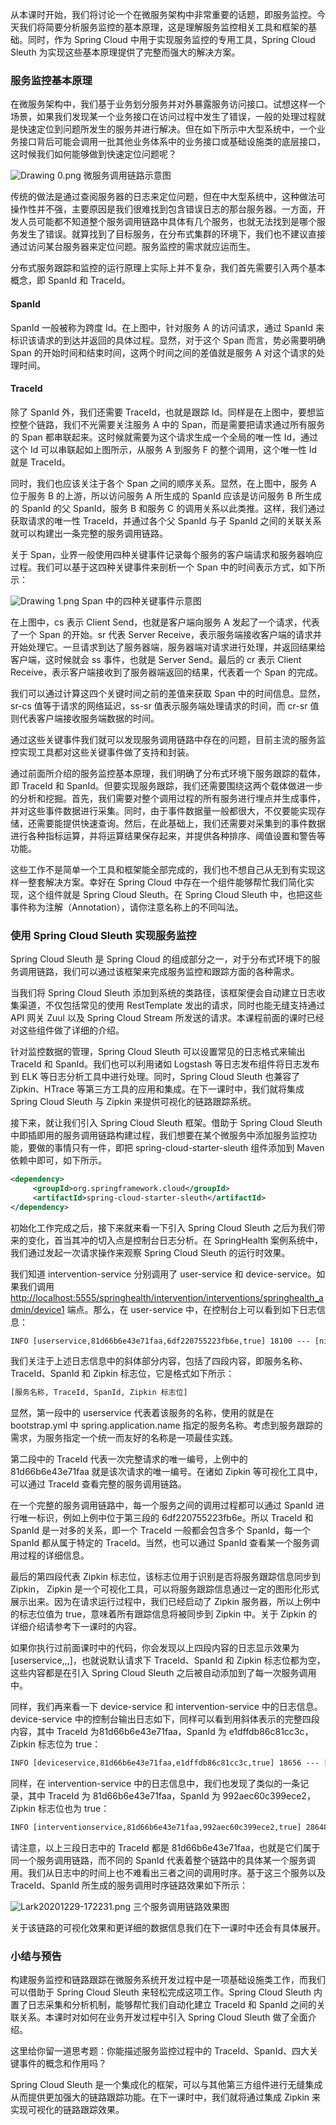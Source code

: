 从本课时开始，我们将讨论一个在微服务架构中非常重要的话题，即服务监控。今天我们将简要分析服务监控的基本原理，这是理解服务监控相关工具和框架的基础。同时，作为 Spring Cloud 中用于实现服务监控的专用工具，Spring Cloud Sleuth 为实现这些基本原理提供了完整而强大的解决方案。

### 服务监控基本原理

在微服务架构中，我们基于业务划分服务并对外暴露服务访问接口。试想这样一个场景，如果我们发现某一个业务接口在访问过程中发生了错误，一般的处理过程就是快速定位到问题所发生的服务并进行解决。但在如下所示中大型系统中，一个业务接口背后可能会调用一批其他业务体系中的业务接口或基础设施类的底层接口，这时候我们如何能够做到快速定位问题呢？

<Image alt="Drawing 0.png" src="https://s0.lgstatic.com/i/image2/M01/03/BC/CgpVE1_hnXCAXNCHAABJ4_O33aw538.png"/>  
微服务调用链路示意图

传统的做法是通过查阅服务器的日志来定位问题，但在中大型系统中，这种做法可操作性并不强，主要原因是我们很难找到包含错误日志的那台服务器。一方面，开发人员可能都不知道整个服务调用链路中具体有几个服务，也就无法找到是哪个服务发生了错误。就算找到了目标服务，在分布式集群的环境下，我们也不建议直接通过访问某台服务器来定位问题。服务监控的需求就应运而生。

分布式服务跟踪和监控的运行原理上实际上并不复杂，我们首先需要引入两个基本概念，即 SpanId 和 TraceId。

#### SpanId

SpanId 一般被称为跨度 Id。在上图中，针对服务 A 的访问请求，通过 SpanId 来标识该请求的到达并返回的具体过程。显然，对于这个 Span 而言，势必需要明确 Span 的开始时间和结束时间，这两个时间之间的差值就是服务 A 对这个请求的处理时间。

#### TraceId

除了 SpanId 外，我们还需要 TraceId，也就是跟踪 Id。同样是在上图中，要想监控整个链路，我们不光需要关注服务 A 中的 Span，而是需要把请求通过所有服务的 Span 都串联起来。这时候就需要为这个请求生成一个全局的唯一性 Id，通过这个 Id 可以串联起如上图所示，从服务 A 到服务 F 的整个调用，这个唯一性 Id 就是 TraceId。

同时，我们也应该关注于各个 Span 之间的顺序关系。显然，在上图中，服务 A 位于服务 B 的上游，所以访问服务 A 所生成的 SpanId 应该是访问服务 B 所生成的 SpanId 的父 SpanId，服务 B 和服务 C 的调用关系以此类推。这样，我们通过获取请求的唯一性 TraceId，并通过各个父 SpanId 与子 SpanId 之间的关联关系就可以构建出一条完整的服务调用链路。

关于 Span，业界一般使用四种关键事件记录每个服务的客户端请求和服务器响应过程。我们可以基于这四种关键事件来剖析一个 Span 中的时间表示方式，如下所示：

<Image alt="Drawing 1.png" src="https://s0.lgstatic.com/i/image2/M01/03/BB/Cip5yF_hnYOASaQaAACYZEepUCw895.png"/>  
Span 中的四种关键事件示意图

在上图中，cs 表示 Client Send，也就是客户端向服务 A 发起了一个请求，代表了一个 Span 的开始。sr 代表 Server Receive，表示服务端接收客户端的请求并开始处理它。一旦请求到达了服务器端，服务器端对请求进行处理，并返回结果给客户端，这时候就会 ss 事件，也就是 Server Send。最后的 cr 表示 Client Receive，表示客户端接收到了服务器端返回的结果，代表着一个 Span 的完成。

我们可以通过计算这四个关键时间之前的差值来获取 Span 中的时间信息。显然，sr-cs 值等于请求的网络延迟，ss-sr 值表示服务端处理请求的时间，而 cr-sr 值则代表客户端接收服务端数据的时间。

通过这些关键事件我们就可以发现服务调用链路中存在的问题，目前主流的服务监控实现工具都对这些关键事件做了支持和封装。

通过前面所介绍的服务监控基本原理，我们明确了分布式环境下服务跟踪的载体，即 TraceId 和 SpanId。但要实现服务跟踪，我们还需要围绕这两个载体做进一步的分析和挖掘。首先，我们需要对整个调用过程的所有服务进行埋点并生成事件，并对这些事件数据进行采集。同时，由于事件数据量一般都很大，不仅要能实现存储，还需要能提供快速查询。然后，在此基础上，我们还需要对采集到的事件数据进行各种指标运算，并将运算结果保存起来，并提供各种排序、阈值设置和警告等功能。

这些工作不是简单一个工具和框架能全部完成的，我们也不想自己从无到有实现这样一整套解决方案。幸好在 Spring Cloud 中存在一个组件能够帮忙我们简化实现，这个组件就是 Spring Cloud Sleuth。在 Spring Cloud Sleuth 中，也把这些事件称为注解（Annotation），请你注意名称上的不同叫法。

### 使用 Spring Cloud Sleuth 实现服务监控

Spring Cloud Sleuth 是 Spring Cloud 的组成部分之一，对于分布式环境下的服务调用链路，我们可以通过该框架来完成服务监控和跟踪方面的各种需求。

当我们将 Spring Cloud Sleuth 添加到系统的类路径，该框架便会自动建立日志收集渠道，不仅包括常见的使用 RestTemplate 发出的请求，同时也能无缝支持通过 API 网关 Zuul 以及 Spring Cloud Stream 所发送的请求。本课程前面的课时已经对这些组件做了详细的介绍。

针对监控数据的管理，Spring Cloud Sleuth 可以设置常见的日志格式来输出 TraceId 和 SpanId。我们也可以利用诸如 Logstash 等日志发布组件将日志发布到 ELK 等日志分析工具中进行处理。同时，Spring Cloud Sleuth 也兼容了 Zipkin、HTrace 等第三方工具的应用和集成。在下一课时中，我们就将集成 Spring Cloud Sleuth 与 Zipkin 来提供可视化的链路跟踪系统。

接下来，就让我们引入 Spring Cloud Sleuth 框架。借助于 Spring Cloud Sleuth 中即插即用的服务调用链路构建过程，我们想要在某个微服务中添加服务监控功能，要做的事情只有一件，即把 spring-cloud-starter-sleuth 组件添加到 Maven 依赖中即可，如下所示。

```xml
<dependency>
     <groupId>org.springframework.cloud</groupId>
     <artifactId>spring-cloud-starter-sleuth</artifactId>
</dependency>
```

初始化工作完成之后，接下来就来看一下引入 Spring Cloud Sleuth 之后为我们带来的变化，首当其冲的切入点是控制台日志分析。在 SpringHealth 案例系统中，我们通过发起一次请求操作来观察 Spring Cloud Sleuth 的运行时效果。

我们知道 intervention-service 分别调用了 user-service 和 device-service。如果我们调用<http://localhost:5555/springhealth/intervention/interventions/springhealth_admin/device1> 端点。那么，在 user-service 中，在控制台上可以看到如下日志信息：

```xml
INFO [userservice,81d66b6e43e71faa,6df220755223fb6e,true] 18100 --- [nio-8082-exec-8] c.s.user.controller.UserController       : Get user by userName from 8082 port of userservice instance
```

我们关注于上述日志信息中的斜体部分内容，包括了四段内容，即服务名称、TraceId、SpanId 和 Zipkin 标志位，它是格式如下所示：

```xml
[服务名称, TraceId, SpanId, Zipkin 标志位]
```

显然，第一段中的 userservice 代表着该服务的名称，使用的就是在 bootstrap.yml 中 spring.application.name 指定的服务名称。考虑到服务跟踪的需求，为服务指定一个统一而友好的名称是一项最佳实践。

第二段中的 TraceId 代表一次完整请求的唯一编号，上例中的 81d66b6e43e71faa 就是该次请求的唯一编号。在诸如 Zipkin 等可视化工具中，可以通过 TraceId 查看完整的服务调用链路。

在一个完整的服务调用链路中，每一个服务之间的调用过程都可以通过 SpanId 进行唯一标识，例如上例中位于第三段的 6df220755223fb6e。所以 TraceId 和 SpanId 是一对多的关系，即一个 TraceId 一般都会包含多个 SpanId，每一个 SpanId 都从属于特定的 TraceId。当然，也可以通过 SpanId 查看某一个服务调用过程的详细信息。

最后的第四段代表 Zipkin 标志位，该标志位用于识别是否将服务跟踪信息同步到 Zipkin， Zipkin 是一个可视化工具，可以将服务跟踪信息通过一定的图形化形式展示出来。因为在请求运行过程中，我们已经启动了 Zipkin 服务器，所以上例中的标志位值为 true，意味着所有跟踪信息将被同步到 Zipkin 中。关于 Zipkin 的详细介绍请参考下一课时的内容。

如果你执行过前面课时中的代码，你会发现以上四段内容的日志显示效果为 \[userservice,,,\]，也就说默认请求下 TraceId、SpanId 和 Zipkin 标志位都为空，这些内容都是在引入 Spring Cloud Sleuth 之后被自动添加到了每一次服务调用中。

同样，我们再来看一下 device-service 和 intervention-service 中的日志信息。device-service 中的控制台输出日志如下，同样可以看到用斜体表示的完整四段内容，其中 TraceId 为81d66b6e43e71faa，SpanId 为 e1dffdb86c81cc3c，Zipkin 标志位为 true：

```xml
INFO [deviceservice,81d66b6e43e71faa,e1dffdb86c81cc3c,true] 18656 --- [nio-8081-exec-2] c.s.device.controller.DeviceController   : Get device by code: device1 from port: 8081
```

同样，在 intervention-service 中的日志信息中，我们也发现了类似的一条记录，其中 TraceId 为 81d66b6e43e71faa，SpanId 为 992aec60c399ece2，Zipkin 标志位也为 true：

```xml
INFO [interventionservice,81d66b6e43e71faa,992aec60c399ece2,true] 28648 --- [nio-8081-exec-2] c.s.intervention.controller.InterventionController   : Generate intervention for userName: springhealth_admin and deviceCode: device1.
```

请注意，以上三段日志中的 TraceId 都是 81d66b6e43e71faa，也就是它们属于同一个服务调用链路，而不同的 SpanId 代表着整个链路中的具体某一个服务调用。我们从日志中的时间上也不难看出三者之间的调用时序。基于这三个服务以及 TraceId、SpanId 所生成的服务调用时序链路效果如下所示：

<Image alt="Lark20201229-172231.png" src="https://s0.lgstatic.com/i/image2/M01/04/33/Cip5yF_q9YKAXrG5AAGe1ZklSJw015.png"/>  
三个服务调用链路效果图

关于该链路的可视化效果和更详细的数据信息我们在下一课时中还会有具体展开。

### 小结与预告

构建服务监控和链路跟踪在微服务系统开发过程中是一项基础设施类工作，而我们可以借助于 Spring Cloud Sleuth 来轻松完成这项工作。Spring Cloud Sleuth 内置了日志采集和分析机制，能够帮忙我们自动化建立 TraceId 和 SpanId 之间的关联关系。本课时对如何在业务开发过程中引入 Spring Cloud Sleuth 做了全面介绍。

这里给你留一道思考题：你能描述服务监控过程中的 TraceId、SpanId、四大关键事件的概念和作用吗？

Spring Cloud Sleuth 是一个集成化的框架，可以与其他第三方组件进行无缝集成从而提供更加强大的链路跟踪功能。在下一课时中，我们就将通过集成 Zipkin 来实现可视化的链路跟踪效果。
